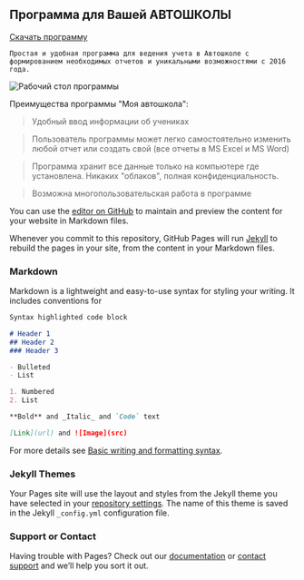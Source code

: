## Программа для Вашей АВТОШКОЛЫ

[Скачать программу](https://files.buhsoft.ru/DrivingSchool.exe)

`Простая и удобная программа для ведения учета в Автошколе с формированием необходимых отчетов и уникальными возможностями с 2016 года.`

![Рабочий стол программы](http://reg.mydriveschool.ru/pages/mydrive_github.png)


Преимущества программы "Моя автошкола":

> Удобный ввод информации об учениках

> Пользователь программы может легко самостоятельно изменить любой отчет или создать свой (все отчеты в MS Excel и MS Word)

> Программа хранит все данные только на компьютере где установлена. Никаких "облаков", полная конфиденциальность.

> Возможна многопользовательская работа в программе


You can use the [editor on GitHub](https://github.com/alexdoral/mydriveschool/edit/main/docs/index.md) to maintain and preview the content for your website in Markdown files.

Whenever you commit to this repository, GitHub Pages will run [Jekyll](https://jekyllrb.com/) to rebuild the pages in your site, from the content in your Markdown files.

### Markdown

Markdown is a lightweight and easy-to-use syntax for styling your writing. It includes conventions for

```markdown
Syntax highlighted code block

# Header 1
## Header 2
### Header 3

- Bulleted
- List

1. Numbered
2. List

**Bold** and _Italic_ and `Code` text

[Link](url) and ![Image](src)
```

For more details see [Basic writing and formatting syntax](https://docs.github.com/en/github/writing-on-github/getting-started-with-writing-and-formatting-on-github/basic-writing-and-formatting-syntax).

### Jekyll Themes

Your Pages site will use the layout and styles from the Jekyll theme you have selected in your [repository settings](https://github.com/alexdoral/mydriveschool/settings/pages). The name of this theme is saved in the Jekyll `_config.yml` configuration file.

### Support or Contact

Having trouble with Pages? Check out our [documentation](https://docs.github.com/categories/github-pages-basics/) or [contact support](https://support.github.com/contact) and we’ll help you sort it out.
